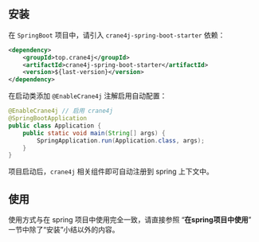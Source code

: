 ## 安装

在 `SpringBoot` 项目中，请引入 `crane4j-spring-boot-starter` 依赖：

~~~xml
<dependency>
    <groupId>top.crane4j</groupId>
    <artifactId>crane4j-spring-boot-starter</artifactId>
    <version>${last-version}</version>
</dependency>
~~~

在启动类添加 `@EnableCrane4j` 注解启用自动配置：

~~~java
@EnableCrane4j // 启用 crane4j
@SpringBootApplication
public class Application {
    public static void main(String[] args) {
        SpringApplication.run(Application.class, args);
    }
}
~~~

项目启动后，`crane4j` 相关组件即可自动注册到 spring 上下文中。

## 使用

使用方式与在 spring 项目中使用完全一致，请直接参照 “**在spring项目中使用**” 一节中除了“安装”小结以外的内容。
